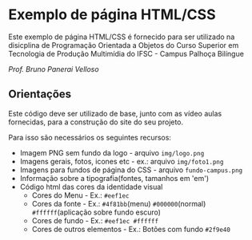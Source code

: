 # Exemplo de página HTML/CSS #

Este exemplo de página HTML/CSS é fornecido para ser utilizado na disicplina de 
Programação Orientada a Objetos do Curso Superior em Tecnologia de Produção Multimídia
do IFSC - Campus Palhoça Bilíngue

*Prof. Bruno Panerai Velloso*


## Orientações ##

Este código deve ser utilizado de base, junto com as vídeo aulas fornecidas, para a construção
do site do seu projeto.

Para isso são necessários os seguintes recursos:

- Imagem PNG sem fundo da logo - arquivo `img/logo.png`
- Imagens gerais, fotos, icones etc - ex.: arquivo `img/foto1.png`
- Imagens para fundos de página do CSS - arquivo `fundo-campus.png`
- Informação sobre a tipografia(fontes, tamanhos em 'em')
- Código html das cores da identidade visual
    - Cores do Menu - Ex.: `#eef1ec`
    - Cores da fonte - Ex.: `#4f81bb`(menu) `#000000`(normal) `#ffffff`(aplicação sobre fundo escuro)
    - Cores de fundo - Ex.: `#eef1ec #ffffff`
    - Cores de outros elementos - Ex.: Botões com fundo `#2f9e40`





